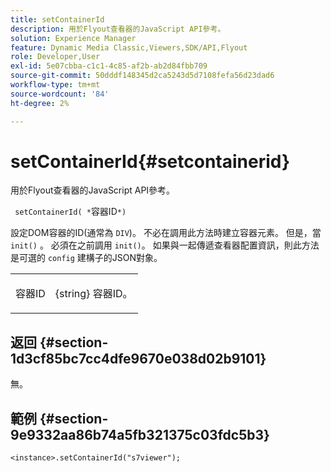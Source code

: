 ```yaml
---
title: setContainerId
description: 用於Flyout查看器的JavaScript API參考。
solution: Experience Manager
feature: Dynamic Media Classic,Viewers,SDK/API,Flyout
role: Developer,User
exl-id: 5e07cbba-c1c1-4c85-af2b-ab2d84fbb709
source-git-commit: 50dddf148345d2ca5243d5d7108fefa56d23dad6
workflow-type: tm+mt
source-wordcount: '84'
ht-degree: 2%

---
```


# setContainerId{#setcontainerid}

用於Flyout查看器的JavaScript API參考。

` setContainerId( *`容器ID`*)`

設定DOM容器的ID(通常為 `DIV`)。 不必在調用此方法時建立容器元素。 但是，當 `init()` 。 必須在之前調用 `init()`。 如果與一起傳遞查看器配置資訊，則此方法是可選的 `config` 建構子的JSON對象。

<table id="table_896DFF34A68A403DB93A6D597461A573"> 
 <tbody> 
  <tr> 
   <td colname="col1"> <p> <span class="codeph"> <span class="varname"> 容器ID </span> </span> </p> </td> 
   <td colname="col2"> <p> <span class="codeph"> {string} </span> 容器ID。 </p> </td> 
  </tr> 
 </tbody> 
</table>

## 返回 {#section-1d3cf85bc7cc4dfe9670e038d02b9101}

無。

## 範例 {#section-9e9332aa86b74a5fb321375c03fdc5b3}

```
<instance>.setContainerId("s7viewer");
```

